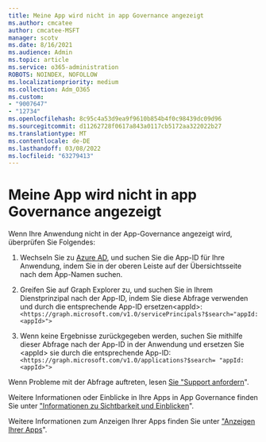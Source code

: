 ```yaml
---
title: Meine App wird nicht in app Governance angezeigt
ms.author: cmcatee
author: cmcatee-MSFT
manager: scotv
ms.date: 8/16/2021
ms.audience: Admin
ms.topic: article
ms.service: o365-administration
ROBOTS: NOINDEX, NOFOLLOW
ms.localizationpriority: medium
ms.collection: Adm_O365
ms.custom:
- "9007647"
- "12734"
ms.openlocfilehash: 8c95c4a53d9ea9f9610b854b4f0c98439dc09d96
ms.sourcegitcommit: d11262728f0617a843a0117cb5172aa322022b27
ms.translationtype: MT
ms.contentlocale: de-DE
ms.lasthandoff: 03/08/2022
ms.locfileid: "63279413"
---
```

# <a name="my-app-isnt-showing-up-in-app-governance"></a>Meine App wird nicht in app Governance angezeigt

Wenn Ihre Anwendung nicht in der App-Governance angezeigt wird, überprüfen Sie Folgendes:

1. Wechseln Sie zu [Azure AD](https://aad.portal.azure.com/), und suchen Sie die App-ID für Ihre Anwendung, indem Sie in der oberen Leiste auf der Übersichtsseite nach dem App-Namen suchen.

1. Greifen Sie auf Graph Explorer zu, und suchen Sie in Ihrem Dienstprinzipal nach der App-ID, indem Sie diese Abfrage verwenden und durch die entsprechende App-ID ersetzen\<appId\>:`<https://graph.microsoft.com/v1.0/servicePrincipals?$search="appId:<appId>">`

1. Wenn keine Ergebnisse zurückgegeben werden, suchen Sie mithilfe dieser Abfrage nach der App-ID in der Anwendung und ersetzen Sie \<appId\> sie durch die entsprechende App-ID:  `<https://graph.microsoft.com/v1.0/applications?$search= "appId:<appId>">`

Wenn Probleme mit der Abfrage auftreten, lesen [Sie "Support anfordern](https://docs.microsoft.com/microsoft-365/business-video/get-help-support)". 

Weitere Informationen oder Einblicke in Ihre Apps in App Governance finden Sie unter ["Informationen zu Sichtbarkeit und Einblicken](https://docs.microsoft.com/microsoft-365/compliance/app-governance-visibility-insights-overview)".

Weitere Informationen zum Anzeigen Ihrer Apps finden Sie unter ["Anzeigen Ihrer Apps](https://docs.microsoft.com/microsoft-365/compliance/app-governance-visibility-insights-view-apps)".
